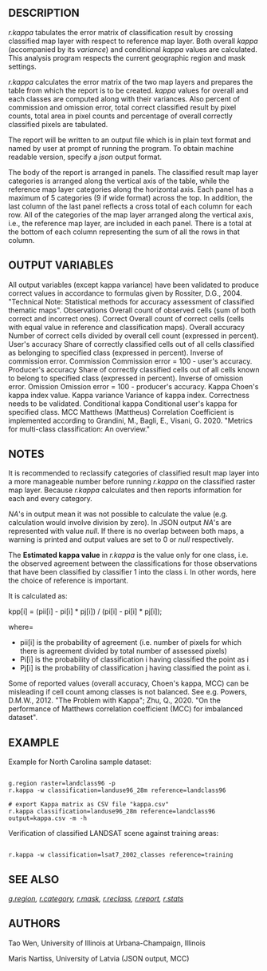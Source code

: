 
## DESCRIPTION

*r.kappa* tabulates the error matrix of classification result by
crossing classified map layer with respect to reference map layer. Both
overall *kappa* (accompanied by its *variance*) and
conditional *kappa* values are calculated. This analysis program
respects the current geographic region and mask settings.

*r.kappa* calculates the error matrix of the
two map layers and prepares the table from which the report
is to be created. *kappa* values for overall and
each classes are computed along with their variances. Also
percent of commission and omission error, total correct
classified result by pixel counts, total area in pixel
counts and percentage of overall correctly classified
pixels are tabulated.

The report will be written to an output file which is in
plain text format and named by user at prompt of running
the program. To obtain machine readable version, specify a
*json* output format.

The body of the report is arranged in panels. The
classified result map layer categories is arranged along
the vertical axis of the table, while the reference map
layer categories along the horizontal axis. Each panel has
a maximum of 5 categories (9 if wide format) across the
top. In addition, the last column of the last panel
reflects a cross total of each column for each row. All of
the categories of the map layer arranged along the vertical
axis, i.e., the reference map layer, are included in each
panel. There is a total at the bottom of each column
representing the sum of all the rows in that column.

## OUTPUT VARIABLES

All output variables (except kappa variance) have been
validated to produce correct values in accordance
to formulas given by Rossiter, D.G., 2004. "Technical Note:
Statistical methods for accuracy assessment of classified
thematic maps".
Observations
Overall count of observed cells (sum of both correct
and incorrect ones).
Correct
Overall count of correct cells (cells with equal value
in reference and classification maps).
Overall accuracy
Number of correct cells divided by overall cell count
(expressed in percent).
User's accuracy
Share of correctly classified cells out of all cells
classified as belonging to specified class (expressed in percent).
Inverse of commission error.
Commission
Commission error = 100 - user's accuracy.
Producer's accuracy
Share of correctly classified cells out of all cells
known to belong to specified class (expressed in percent).
Inverse of omission error.
Omission
Omission error = 100 - producer's accuracy.
Kappa
Choen's kappa index value.
Kappa variance
Variance of kappa index. Correctness needs to be validated.
Conditional kappa
Conditional user's kappa for specified class.
MCC
Matthews (Mattheus) Correlation Coefficient is implemented
according to Grandini, M., Bagli, E., Visani, G. 2020.
"Metrics for multi-class classification: An overview."

## NOTES

It is recommended to reclassify categories of classified
result map layer into a more manageable number before
running *r.kappa* on the classified raster map
layer. Because *r.kappa* calculates and then reports
information for each and every category.

*NA*'s in output mean it was not possible to calculate the value
(e.g. calculation would involve division by zero).
In JSON output *NA*'s are represented with value *null*.
If there is no overlap between both maps, a warning is printed and
output values are set to 0 or *null* respectively.

The **Estimated kappa value** in *r.kappa* is the value
only for one class, i.e. the observed agreement between the
classifications for those observations that have been classified by
classifier 1 into the class i. In other words, here the choice of
reference is important.

It is calculated as:

kpp[i] = (pii[i] - pi[i] \* pj[i]) / (pi[i] - pi[i] \* pj[i]);

where=

* pii[i] is the probability of agreement (i.e. number of pixels for which there is agreement divided by total number of assessed pixels)
* Pi[i] is the probability of classification i having classified the point as i
* Pj[i] is the probability of classification j having classified the point as i.

Some of reported values (overall accuracy, Choen's kappa, MCC) can be
misleading if cell count among classes is not balanced. See e.g.
Powers, D.M.W., 2012. "The Problem with Kappa"; Zhu, Q., 2020.
"On the performance of Matthews correlation coefficient (MCC) for
imbalanced dataset".

## EXAMPLE

Example for North Carolina sample dataset:

```

g.region raster=landclass96 -p
r.kappa -w classification=landuse96_28m reference=landclass96

# export Kappa matrix as CSV file "kappa.csv"
r.kappa classification=landuse96_28m reference=landclass96 output=kappa.csv -m -h

```

Verification of classified LANDSAT scene against training areas:

```

r.kappa -w classification=lsat7_2002_classes reference=training

```

## SEE ALSO

*[g.region](g.region.html),
[r.category](r.category.html),
[r.mask](r.mask.html),
[r.reclass](r.reclass.html),
[r.report](r.report.html),
[r.stats](r.stats.html)*

## AUTHORS

Tao Wen, University of Illinois at Urbana-Champaign, Illinois

Maris Nartiss, University of Latvia (JSON output, MCC)
